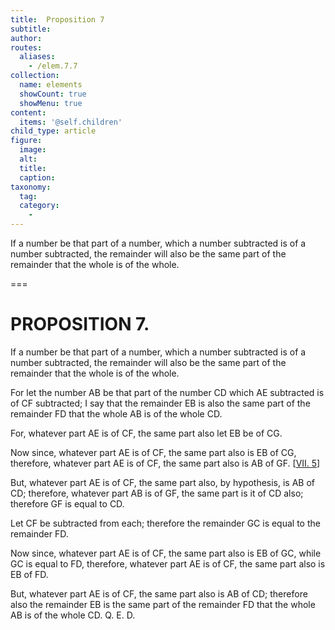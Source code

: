 ```yaml
---
title:  Proposition 7
subtitle: 
author:
routes:
  aliases:
    - /elem.7.7
collection:
  name: elements
  showCount: true
  showMenu: true
content:
  items: '@self.children'
child_type: article
figure:
  image:
  alt:
  title:
  caption:
taxonomy:
  tag:
  category:
    - 
---
```


<p>
       <hi rend="ital">If a number be that part of a number, which a number subtracted is of a number subtracted, the remainder will also be the same part of the remainder that the whole is of the whole.</hi>
      </p>

===

<h1>PROPOSITION 7.</h1>
<p>
       <span class="ital">If a number be that part of a number, which a number subtracted is of a number subtracted, the remainder will also be the same part of the remainder that the whole is of the whole.</span>
      </p>

<p>For let the number <span class="ital">AB</span> be that part of the number <span class="ital">CD</span> which <span class="ital">AE</span> subtracted is of <span class="ital">CF</span> subtracted; I say that the remainder <span class="ital">EB</span> is also the same part of the remainder <span class="ital">FD</span> that the whole <span class="ital">AB</span> is of the whole <span class="ital">CD</span>. 
      </p>

<p>For, whatever part <span class="ital">AE</span> is of <span class="ital">CF</span>, the same part also let <span class="ital">EB</span> be of <span class="ital">CG</span>. </p>

<p>Now since, whatever part <span class="ital">AE</span> is of <span class="ital">CF</span>, the same part also is <span class="ital">EB</span> of <span class="ital">CG</span>, therefore, whatever part <span class="ital">AE</span> is of <span class="ital">CF</span>, the same part also is <span class="ital">AB</span> of <span class="ital">GF</span>. [<a href="/elem.7.5">VII. 5</a>] </p>

<p>But, whatever part <span class="ital">AE</span> is of <span class="ital">CF</span>, the same part also, by hypothesis, is <span class="ital">AB</span> of <span class="ital">CD</span>; therefore, whatever part <span class="ital">AB</span> is of <span class="ital">GF</span>, the same part is it of <span class="ital">CD</span> also; therefore <span class="ital">GF</span> is equal to <span class="ital">CD</span>. </p>

<p>Let <span class="ital">CF</span> be subtracted from each; therefore the remainder <span class="ital">GC</span> is equal to the remainder <span class="ital">FD</span>. </p>

<p>Now since, whatever part <span class="ital">AE</span> is of <span class="ital">CF</span>, the same part also is <span class="ital">EB</span> of <span class="ital">GC</span>, while <span class="ital">GC</span> is equal to <span class="ital">FD</span>, therefore, whatever part <span class="ital">AE</span> is of <span class="ital">CF</span>, the same part also is <span class="ital">EB</span> of <span class="ital">FD</span>. </p>

<p>But, whatever part <span class="ital">AE</span> is of <span class="ital">CF</span>, the same part also is <span class="ital">AB</span> of <span class="ital">CD</span>; <pb n="307"/>therefore also the remainder <span class="ital">EB</span> is the same part of the remainder <span class="ital">FD</span> that the whole <span class="ital">AB</span> is of the whole <span class="ital">CD</span>. Q. E. D.</p>
